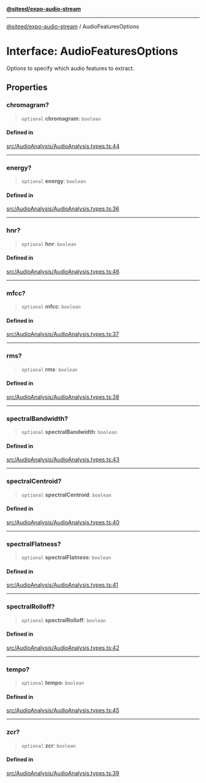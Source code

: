 [**@siteed/expo-audio-stream**](../README.md)

***

[@siteed/expo-audio-stream](../README.md) / AudioFeaturesOptions

# Interface: AudioFeaturesOptions

Options to specify which audio features to extract.

## Properties

### chromagram?

> `optional` **chromagram**: `boolean`

#### Defined in

[src/AudioAnalysis/AudioAnalysis.types.ts:44](https://github.com/deeeed/expo-audio-stream/blob/21209ab9cd7c63e9f57f28eb12d3c981b7525e74/packages/expo-audio-stream/src/AudioAnalysis/AudioAnalysis.types.ts#L44)

***

### energy?

> `optional` **energy**: `boolean`

#### Defined in

[src/AudioAnalysis/AudioAnalysis.types.ts:36](https://github.com/deeeed/expo-audio-stream/blob/21209ab9cd7c63e9f57f28eb12d3c981b7525e74/packages/expo-audio-stream/src/AudioAnalysis/AudioAnalysis.types.ts#L36)

***

### hnr?

> `optional` **hnr**: `boolean`

#### Defined in

[src/AudioAnalysis/AudioAnalysis.types.ts:46](https://github.com/deeeed/expo-audio-stream/blob/21209ab9cd7c63e9f57f28eb12d3c981b7525e74/packages/expo-audio-stream/src/AudioAnalysis/AudioAnalysis.types.ts#L46)

***

### mfcc?

> `optional` **mfcc**: `boolean`

#### Defined in

[src/AudioAnalysis/AudioAnalysis.types.ts:37](https://github.com/deeeed/expo-audio-stream/blob/21209ab9cd7c63e9f57f28eb12d3c981b7525e74/packages/expo-audio-stream/src/AudioAnalysis/AudioAnalysis.types.ts#L37)

***

### rms?

> `optional` **rms**: `boolean`

#### Defined in

[src/AudioAnalysis/AudioAnalysis.types.ts:38](https://github.com/deeeed/expo-audio-stream/blob/21209ab9cd7c63e9f57f28eb12d3c981b7525e74/packages/expo-audio-stream/src/AudioAnalysis/AudioAnalysis.types.ts#L38)

***

### spectralBandwidth?

> `optional` **spectralBandwidth**: `boolean`

#### Defined in

[src/AudioAnalysis/AudioAnalysis.types.ts:43](https://github.com/deeeed/expo-audio-stream/blob/21209ab9cd7c63e9f57f28eb12d3c981b7525e74/packages/expo-audio-stream/src/AudioAnalysis/AudioAnalysis.types.ts#L43)

***

### spectralCentroid?

> `optional` **spectralCentroid**: `boolean`

#### Defined in

[src/AudioAnalysis/AudioAnalysis.types.ts:40](https://github.com/deeeed/expo-audio-stream/blob/21209ab9cd7c63e9f57f28eb12d3c981b7525e74/packages/expo-audio-stream/src/AudioAnalysis/AudioAnalysis.types.ts#L40)

***

### spectralFlatness?

> `optional` **spectralFlatness**: `boolean`

#### Defined in

[src/AudioAnalysis/AudioAnalysis.types.ts:41](https://github.com/deeeed/expo-audio-stream/blob/21209ab9cd7c63e9f57f28eb12d3c981b7525e74/packages/expo-audio-stream/src/AudioAnalysis/AudioAnalysis.types.ts#L41)

***

### spectralRolloff?

> `optional` **spectralRolloff**: `boolean`

#### Defined in

[src/AudioAnalysis/AudioAnalysis.types.ts:42](https://github.com/deeeed/expo-audio-stream/blob/21209ab9cd7c63e9f57f28eb12d3c981b7525e74/packages/expo-audio-stream/src/AudioAnalysis/AudioAnalysis.types.ts#L42)

***

### tempo?

> `optional` **tempo**: `boolean`

#### Defined in

[src/AudioAnalysis/AudioAnalysis.types.ts:45](https://github.com/deeeed/expo-audio-stream/blob/21209ab9cd7c63e9f57f28eb12d3c981b7525e74/packages/expo-audio-stream/src/AudioAnalysis/AudioAnalysis.types.ts#L45)

***

### zcr?

> `optional` **zcr**: `boolean`

#### Defined in

[src/AudioAnalysis/AudioAnalysis.types.ts:39](https://github.com/deeeed/expo-audio-stream/blob/21209ab9cd7c63e9f57f28eb12d3c981b7525e74/packages/expo-audio-stream/src/AudioAnalysis/AudioAnalysis.types.ts#L39)
